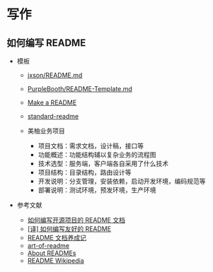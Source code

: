 写作
========

## 如何编写 README


- 模板

    - [jxson/README.md](https://gist.github.com/jxson/1784669)
    - [PurpleBooth/README-Template.md](https://gist.github.com/PurpleBooth/109311bb0361f32d87a2)
    - [Make a README](https://www.makeareadme.com/)
    - [standard-readme](https://github.com/RichardLitt/standard-readme)
    - 美柚业务项目

        - 项目文档：需求文档，设计稿，接口等
        - 功能概述：功能结构辅以复杂业务的流程图
        - 技术选型：服务端，客户端各自采用了什么技术
        - 项目结构：目录结构，路由设计等
        - 开发说明：分支管理，安装依赖，启动开发环境，编码规范等
        - 部署说明：测试环境，预发环境，生产环境

- 参考文献

    - [如何编写开源项目的 README 文档](https://blog.coding.net/blog/how-to-make-readme)
    - [[译] 如何编写友好的 README](https://segmentfault.com/a/1190000006834614)
    - [README 文档养成记](https://linuxstory.org/writing-a-friendly-readme/)
    - [art-of-readme](https://github.com/noffle/art-of-readme)
    - [About READMEs](https://help.github.com/articles/about-readmes/)
    - [README Wikipedia](https://en.wikipedia.org/wiki/README)
